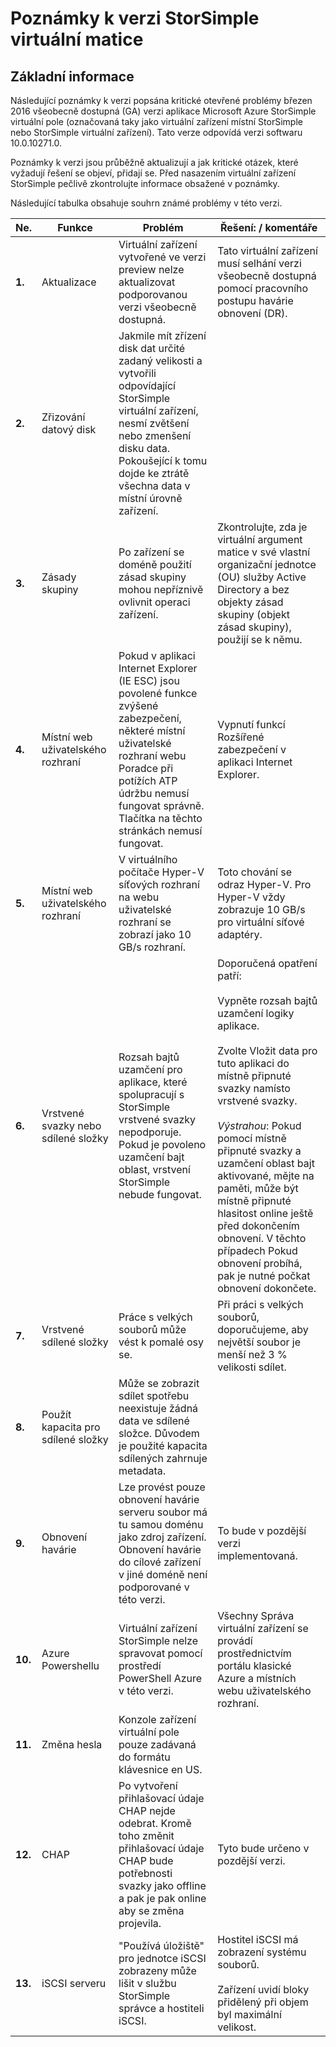 <properties 
   pageTitle="Poznámky k verzi virtuální pole StorSimple | Microsoft Azure"
   description="Popisuje kritické otevřít problémů a řešení pro pole virtuální StorSimple."
   services="storsimple"
   documentationCenter=""
   authors="alkohli"
   manager="carmonm"
   editor="" />
<tags 
   ms.service="storsimple"
   ms.devlang="NA"
   ms.topic="article"
   ms.tgt_pltfrm="NA"
   ms.workload="NA"
   ms.date="05/13/2016"
   ms.author="alkohli" />

# <a name="storsimple-virtual-array-release-notes"></a>Poznámky k verzi StorSimple virtuální matice

## <a name="overview"></a>Základní informace

Následující poznámky k verzi popsána kritické otevřené problémy březen 2016 všeobecně dostupná (GA) verzi aplikace Microsoft Azure StorSimple virtuální pole (označovaná taky jako virtuální zařízení místní StorSimple nebo StorSimple virtuální zařízení). Tato verze odpovídá verzi softwaru 10.0.10271.0.

Poznámky k verzi jsou průběžně aktualizují a jak kritické otázek, které vyžadují řešení se objeví, přidají se. Před nasazením virtuální zařízení StorSimple pečlivě zkontrolujte informace obsažené v poznámky. 

Následující tabulka obsahuje souhrn známé problémy v této verzi.


| Ne. | Funkce | Problém | Řešení: / komentáře |
|-----|--------------------------|----------------------------------------------------------------------------------------------------------------------------------------------------------------------------------------------------------------------------------------------------------------------------|--------------------------------------------------------------------------------------------------------------------------------------------------------------------------------------------------------------------------------------------------------------------------------------------------------------------------------------------------------------------------------------------------------------------------------------------------------------------------------|
| **1.** | Aktualizace | Virtuální zařízení vytvořené ve verzi preview nelze aktualizovat podporovanou verzi všeobecně dostupná. | Tato virtuální zařízení musí selhání verzi všeobecně dostupná pomocí pracovního postupu havárie obnovení (DR). |
| **2.** | Zřizování datový disk | Jakmile mít zřízení disk dat určité zadaný velikosti a vytvořili odpovídající StorSimple virtuální zařízení, nesmí zvětšení nebo zmenšení disku data. Pokoušející k tomu dojde ke ztrátě všechna data v místní úrovně zařízení. |   |
| **3.** | Zásady skupiny | Po zařízení se doméně použití zásad skupiny mohou nepříznivě ovlivnit operaci zařízení. | Zkontrolujte, zda je virtuální argument matice v své vlastní organizační jednotce (OU) služby Active Directory a bez objekty zásad skupiny (objekt zásad skupiny), použijí se k němu.|
| **4.** | Místní web uživatelského rozhraní | Pokud v aplikaci Internet Explorer (IE ESC) jsou povolené funkce zvýšené zabezpečení, některé místní uživatelské rozhraní webu Poradce při potížích ATP údržbu nemusí fungovat správně. Tlačítka na těchto stránkách nemusí fungovat. | Vypnutí funkcí Rozšířené zabezpečení v aplikaci Internet Explorer.|
| **5.** | Místní web uživatelského rozhraní | V virtuálního počítače Hyper-V síťových rozhraní na webu uživatelské rozhraní se zobrazí jako 10 GB/s rozhraní. | Toto chování se odraz Hyper-V. Pro Hyper-V vždy zobrazuje 10 GB/s pro virtuální síťové adaptéry. |
| **6.** | Vrstvené svazky nebo sdílené složky | Rozsah bajtů uzamčení pro aplikace, které spolupracují s StorSimple vrstvené svazky nepodporuje. Pokud je povoleno uzamčení bajt oblast, vrstvení StorSimple nebude fungovat. | Doporučená opatření patří: <br></br>Vypněte rozsah bajtů uzamčení logiky aplikace.<br></br>Zvolte Vložit data pro tuto aplikaci do místně připnuté svazky namísto vrstvené svazky.<br></br>*Výstrahou*: Pokud pomocí místně připnuté svazky a uzamčení oblast bajt aktivované, mějte na paměti, může být místně připnuté hlasitost online ještě před dokončením obnovení. V těchto případech Pokud obnovení probíhá, pak je nutné počkat obnovení dokončete. |
| **7.** | Vrstvené sdílené složky | Práce s velkých souborů může vést k pomalé osy se. | Při práci s velkých souborů, doporučujeme, aby největší soubor je menší než 3 % velikosti sdílet. |
| **8.** | Použít kapacita pro sdílené složky | Může se zobrazit sdílet spotřebu neexistuje žádná data ve sdílené složce. Důvodem je použité kapacita sdílených zahrnuje metadata. |   |
| **9.** | Obnovení havárie | Lze provést pouze obnovení havárie serveru soubor má tu samou doménu jako zdroj zařízení. Obnovení havárie do cílové zařízení v jiné doméně není podporované v této verzi. | To bude v pozdější verzi implementovaná. |
| **10.** | Azure Powershellu | Virtuální zařízení StorSimple nelze spravovat pomocí prostředí PowerShell Azure v této verzi. | Všechny Správa virtuální zařízení se provádí prostřednictvím portálu klasické Azure a místních webu uživatelského rozhraní. |
| **11.** | Změna hesla | Konzole zařízení virtuální pole pouze zadávaná do formátu klávesnice en US. |   |
| **12.** | CHAP | Po vytvoření přihlašovací údaje CHAP nejde odebrat. Kromě toho změnit přihlašovací údaje CHAP bude potřebnosti svazky jako offline a pak je pak online aby se změna projevila. | Tyto bude určeno v pozdější verzi. |
| **13.** | iSCSI serveru  | "Používá úložiště" pro jednotce iSCSI zobrazeny může lišit v službu StorSimple správce a hostiteli iSCSI. | Hostitel iSCSI má zobrazení systému souborů.<br></br>Zařízení uvidí bloky přidělený při objem byl maximální velikost.|
